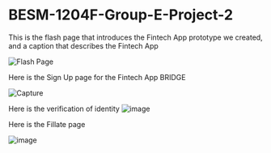 # BESM-1204F-Group-E-Project-2

This is the flash page that introduces the Fintech App prototype we created, and a caption that describes the Fintech App


![Flash Page](https://github.com/user-attachments/assets/2b55cd26-a444-4f63-8ad5-75850a9bdf2f)



Here is the Sign Up page for the Fintech App BRIDGE


![Capture](https://github.com/user-attachments/assets/b9e6fbe0-179b-4d96-ade4-0df23ea6ec31)


Here is the verification of identity
![image](https://github.com/user-attachments/assets/f98e5b0c-5fcb-4760-ab21-512c24bd3a74)


Here is the Fillate page


![image](https://github.com/user-attachments/assets/c0d4ca2c-46f5-42f7-9c5a-59a320f236c0)
